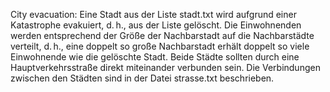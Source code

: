 City evacuation: 
Eine Stadt aus der Liste stadt.txt wird aufgrund einer Katastrophe evakuiert, d. h., aus der Liste gelöscht. Die Einwohnenden werden entsprechend der Größe der Nachbarstadt auf die Nachbarstädte verteilt, d. h., eine doppelt so große Nachbarstadt erhält doppelt so viele Einwohnende wie die gelöschte Stadt. Beide Städte sollten durch eine Hauptverkehrsstraße direkt miteinander verbunden sein. Die Verbindungen zwischen den Städten sind in der Datei strasse.txt beschrieben. 


